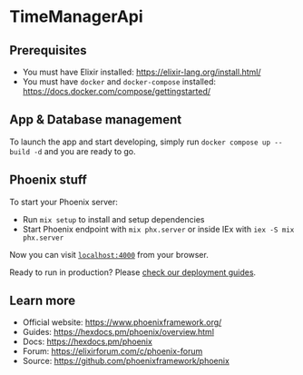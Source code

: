 # TimeManagerApi

## Prerequisites

* You must have Elixir installed: <https://elixir-lang.org/install.html/>
* You must have `docker` and `docker-compose` installed: <https://docs.docker.com/compose/gettingstarted/>

## App & Database management

To launch the app and start developing, simply run `docker compose up --build -d` and you are ready to go.

## Phoenix stuff

To start your Phoenix server:

* Run `mix setup` to install and setup dependencies
* Start Phoenix endpoint with `mix phx.server` or inside IEx with `iex -S mix phx.server`

Now you can visit [`localhost:4000`](http://localhost:4000) from your browser.

Ready to run in production? Please [check our deployment guides](https://hexdocs.pm/phoenix/deployment.html).

## Learn more

* Official website: <https://www.phoenixframework.org/>
* Guides: <https://hexdocs.pm/phoenix/overview.html>
* Docs: <https://hexdocs.pm/phoenix>
* Forum: <https://elixirforum.com/c/phoenix-forum>
* Source: <https://github.com/phoenixframework/phoenix>
